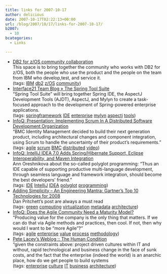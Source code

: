 ```yaml
---
title: links for 2007-10-17
author: delicious
date: 2007-10-17T02:22:13+00:00
url: /blog/2007/10/17/links-for-2007-10-17/
b2007:
  - 10
bcategories:
  - Links

---
```

  * <div>
      <a href="http://www.ibm.com/developerworks/spaces/db2zos">DB2 for z/OS community collaboration</a>
    </div>
    
    <div>
      This space is to bring together the community who works with DB2 for z/OS, both the people who use the product and the people on the team from IBM who develop,test, and service it.
    </div>
    
    <div>
      (tags: <a href="http://del.icio.us/frodenas/IBM">IBM</a> <a href="http://del.icio.us/frodenas/db2">db2</a> <a href="http://del.icio.us/frodenas/z/OS">z/OS</a> <a href="http://del.icio.us/frodenas/community">community</a>)
    </div>

  * <div>
      <a href="http://blog.interface21.com/main/2007/10/16/the-spring-tool-suite/">Interface21 Team Blog » The Spring Tool Suite</a>
    </div>
    
    <div>
      &#8220;Spring Tool Suite&#8221; will bring together Spring IDE, the AspectJ Development Tools (AJDT), AspectJ, and Mylyn to create a task-focused approach to the development of Spring-powered enterprise applications.
    </div>
    
    <div>
      (tags: <a href="http://del.icio.us/frodenas/springframework">springframework</a> <a href="http://del.icio.us/frodenas/IDE">IDE</a> <a href="http://del.icio.us/frodenas/enterprise">enterprise</a> <a href="http://del.icio.us/frodenas/mylyn">mylyn</a> <a href="http://del.icio.us/frodenas/aspectj">aspectj</a> <a href="http://del.icio.us/frodenas/tools">tools</a>)
    </div>

  * <div>
      <a href="http://www.infoq.com/news/2007/10/planning-distributed-scrum">InfoQ: Presentation: Implementing Scrum In A Distributed Software Development Organization</a>
    </div>
    
    <div>
      &#8220;BMC Identity Management decided to build their next generation product, including architectural changes and component integration, using Scrum to handle the uncertainty of their product&#8217;s requirements.&#8221;
    </div>
    
    <div>
      (tags: <a href="http://del.icio.us/frodenas/agile">agile</a> <a href="http://del.icio.us/frodenas/scrum">scrum</a> <a href="http://del.icio.us/frodenas/BMC">BMC</a> <a href="http://del.icio.us/frodenas/distributed">distributed</a> <a href="http://del.icio.us/frodenas/video">video</a>)
    </div>

  * <div>
      <a href="http://www.infoq.com/news/2007/10/intellij7">InfoQ: IntelliJ IDEA 7.0 Adds Spring/Hibernate Support, Eclipse Interoperability, and Maven Integration</a>
    </div>
    
    <div>
      Ann Oreshnikova about the so-called polyglot programming: &#8220;Thus an IDE capable of supporting productive multi-language development, through seamless language and framework integration, should become the best developers’ friend.&#8221;
    </div>
    
    <div>
      (tags: <a href="http://del.icio.us/frodenas/IDE">IDE</a> <a href="http://del.icio.us/frodenas/IntelliJ">IntelliJ</a> <a href="http://del.icio.us/frodenas/IDEA">IDEA</a> <a href="http://del.icio.us/frodenas/polyglot">polyglot</a> <a href="http://del.icio.us/frodenas/programming">programming</a>)
    </div>

  * <div>
      <a href="http://www.addsimplicity.com/adding_simplicity_an_engi/2007/10/gartners-top-10.html">Adding Simplicity &#8211; An Engineering Mantra: Gartner&#8217;s Top 10 Technologies for 2008</a>
    </div>
    
    <div>
      Dan Pritchett&#8217;s post are always a must read
    </div>
    
    <div>
      (tags: <a href="http://del.icio.us/frodenas/green">green</a> <a href="http://del.icio.us/frodenas/computing">computing</a> <a href="http://del.icio.us/frodenas/virtualization">virtualization</a> <a href="http://del.icio.us/frodenas/metadata">metadata</a> <a href="http://del.icio.us/frodenas/architecture">architecture</a>)
    </div>

  * <div>
      <a href="http://www.infoq.com/news/2007/10/agile_maturity_model">InfoQ: Does the Agile Community Need a Maturity Model?</a>
    </div>
    
    <div>
      &#8220;Producing value for the company is the only thing that matters. If we can do that via Agile methods and practices, then cool. If not, then why would I want to be &#8220;more Agile&#8221;?&#8221;
    </div>
    
    <div>
      (tags: <a href="http://del.icio.us/frodenas/agile">agile</a> <a href="http://del.icio.us/frodenas/enterprise">enterprise</a> <a href="http://del.icio.us/frodenas/value">value</a> <a href="http://del.icio.us/frodenas/process">process</a> <a href="http://del.icio.us/frodenas/methodology">methodology</a>)
    </div>

  * <div>
      <a href="http://wanderingbarque.com/nonintersecting/2007/10/11/the-human-condition/">Pete Lacey’s Weblog :: The Human Condition</a>
    </div>
    
    <div>
      &#8220;given the constraints above: project driven cultures within IT and without, rapid technological and business change in the face of sunk costs, and the fact that the enterprise (indeed the world) is an anarchic place, how do we get people to build systems
    </div>
    
    <div>
      (tags: <a href="http://del.icio.us/frodenas/enterprise">enterprise</a> <a href="http://del.icio.us/frodenas/culture">culture</a> <a href="http://del.icio.us/frodenas/IT">IT</a> <a href="http://del.icio.us/frodenas/business">business</a> <a href="http://del.icio.us/frodenas/architecture">architecture</a>)
    </div>
